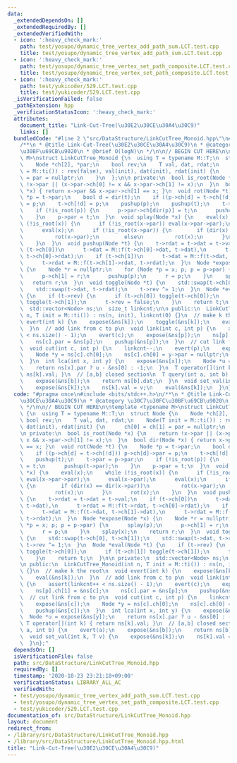 ```yaml
---
data:
  _extendedDependsOn: []
  _extendedRequiredBy: []
  _extendedVerifiedWith:
  - icon: ':heavy_check_mark:'
    path: test/yosupo/dynamic_tree_vertex_add_path_sum.LCT.test.cpp
    title: test/yosupo/dynamic_tree_vertex_add_path_sum.LCT.test.cpp
  - icon: ':heavy_check_mark:'
    path: test/yosupo/dynamic_tree_vertex_set_path_composite.LCT.test.cpp
    title: test/yosupo/dynamic_tree_vertex_set_path_composite.LCT.test.cpp
  - icon: ':heavy_check_mark:'
    path: test/yukicoder/529.LCT.test.cpp
    title: test/yukicoder/529.LCT.test.cpp
  _isVerificationFailed: false
  _pathExtension: hpp
  _verificationStatusIcon: ':heavy_check_mark:'
  attributes:
    document_title: "Link-Cut-Tree(\u30E2\u30CE\u30A4\u30C9)"
    links: []
  bundledCode: "#line 2 \"src/DataStructure/LinkCutTree_Monoid.hpp\"\n#include <bits/stdc++.h>\n\
    /**\n * @title Link-Cut-Tree(\u30E2\u30CE\u30A4\u30C9)\n * @category \u30C7\u30FC\
    \u30BF\u69CB\u9020\n * @brief O(logN)\n */\n\n// BEGIN CUT HERE\n\ntemplate <typename\
    \ M>\nstruct LinkCutTree_Monoid {\n  using T = typename M::T;\n  struct Node {\n\
    \    Node *ch[2], *par;\n    bool rev;\n    T val, dat, rdat;\n    Node(T init\
    \ = M::ti()) : rev(false), val(init), dat(init), rdat(init) {\n      ch[0] = ch[1]\
    \ = par = nullptr;\n    }\n  };\n\n private:\n  bool is_root(Node *x) {\n    return\
    \ !x->par || (x->par->ch[0] != x && x->par->ch[1] != x);\n  }\n  bool dir(Node\
    \ *x) { return x->par && x->par->ch[1] == x; }\n  void rot(Node *t) {\n    Node\
    \ *p = t->par;\n    bool d = dir(t);\n    if ((p->ch[d] = t->ch[!d])) p->ch[d]->par\
    \ = p;\n    t->ch[!d] = p;\n    pushup(p);\n    pushup(t);\n    t->par = p->par;\n\
    \    if (!is_root(p)) {\n      p->par->ch[dir(p)] = t;\n      pushup(t->par);\n\
    \    }\n    p->par = t;\n  }\n  void splay(Node *x) {\n    eval(x);\n    while\
    \ (!is_root(x)) {\n      if (!is_root(x->par)) eval(x->par->par);\n      eval(x->par);\n\
    \      eval(x);\n      if (!is_root(x->par)) {\n        if (dir(x) == dir(x->par))\n\
    \          rot(x->par);\n        else\n          rot(x);\n      }\n      rot(x);\n\
    \    }\n  }\n  void pushup(Node *t) {\n    t->rdat = t->dat = t->val;\n    if\
    \ (t->ch[0])\n      t->dat = M::f(t->ch[0]->dat, t->dat),\n      t->rdat = M::f(t->rdat,\
    \ t->ch[0]->rdat);\n    if (t->ch[1])\n      t->dat = M::f(t->dat, t->ch[1]->dat),\n\
    \      t->rdat = M::f(t->ch[1]->rdat, t->rdat);\n  }\n  Node *expose(Node *x)\
    \ {\n    Node *r = nullptr;\n    for (Node *p = x; p; p = p->par) {\n      splay(p);\n\
    \      p->ch[1] = r;\n      pushup(p);\n      r = p;\n    }\n    splay(x);\n \
    \   return r;\n  }\n  void toggle(Node *t) {\n    std::swap(t->ch[0], t->ch[1]);\n\
    \    std::swap(t->dat, t->rdat);\n    t->rev ^= 1;\n  }\n  Node *eval(Node *t)\
    \ {\n    if (t->rev) {\n      if (t->ch[0]) toggle(t->ch[0]);\n      if (t->ch[1])\
    \ toggle(t->ch[1]);\n      t->rev = false;\n    }\n    return t;\n  }\n\n private:\n\
    \  std::vector<Node> ns;\n  size_t linkcnt;\n\n public:\n  LinkCutTree_Monoid(int\
    \ n, T init = M::ti()) : ns(n, init), linkcnt(0) {}\n  // make k the root\n  void\
    \ evert(int k) {\n    expose(&ns[k]);\n    toggle(&ns[k]);\n    eval(&ns[k]);\n\
    \  }\n  // add link from c to p\n  void link(int c, int p) {\n    assert(linkcnt++\
    \ < ns.size() - 1);\n    evert(c);\n    expose(&ns[p]);\n    ns[p].ch[1] = &ns[c];\n\
    \    ns[c].par = &ns[p];\n    pushup(&ns[p]);\n  }\n  // cut link from c to p\n\
    \  void cut(int c, int p) {\n    linkcnt--;\n    evert(p);\n    expose(&ns[c]);\n\
    \    Node *y = ns[c].ch[0];\n    ns[c].ch[0] = y->par = nullptr;\n    pushup(&ns[c]);\n\
    \  }\n  int lca(int x, int y) {\n    expose(&ns[x]);\n    Node *u = expose(&ns[y]);\n\
    \    return ns[x].par ? u - &ns[0] : -1;\n  }\n  T operator[](int k) { return\
    \ ns[k].val; }\n  // [a,b] closed section\n  T query(int a, int b) {\n    evert(a);\n\
    \    expose(&ns[b]);\n    return ns[b].dat;\n  }\n  void set_val(int k, T v) {\n\
    \    expose(&ns[k]);\n    ns[k].val = v;\n    eval(&ns[k]);\n  }\n};\n"
  code: "#pragma once\n#include <bits/stdc++.h>\n/**\n * @title Link-Cut-Tree(\u30E2\
    \u30CE\u30A4\u30C9)\n * @category \u30C7\u30FC\u30BF\u69CB\u9020\n * @brief O(logN)\n\
    \ */\n\n// BEGIN CUT HERE\n\ntemplate <typename M>\nstruct LinkCutTree_Monoid\
    \ {\n  using T = typename M::T;\n  struct Node {\n    Node *ch[2], *par;\n   \
    \ bool rev;\n    T val, dat, rdat;\n    Node(T init = M::ti()) : rev(false), val(init),\
    \ dat(init), rdat(init) {\n      ch[0] = ch[1] = par = nullptr;\n    }\n  };\n\
    \n private:\n  bool is_root(Node *x) {\n    return !x->par || (x->par->ch[0] !=\
    \ x && x->par->ch[1] != x);\n  }\n  bool dir(Node *x) { return x->par && x->par->ch[1]\
    \ == x; }\n  void rot(Node *t) {\n    Node *p = t->par;\n    bool d = dir(t);\n\
    \    if ((p->ch[d] = t->ch[!d])) p->ch[d]->par = p;\n    t->ch[!d] = p;\n    pushup(p);\n\
    \    pushup(t);\n    t->par = p->par;\n    if (!is_root(p)) {\n      p->par->ch[dir(p)]\
    \ = t;\n      pushup(t->par);\n    }\n    p->par = t;\n  }\n  void splay(Node\
    \ *x) {\n    eval(x);\n    while (!is_root(x)) {\n      if (!is_root(x->par))\
    \ eval(x->par->par);\n      eval(x->par);\n      eval(x);\n      if (!is_root(x->par))\
    \ {\n        if (dir(x) == dir(x->par))\n          rot(x->par);\n        else\n\
    \          rot(x);\n      }\n      rot(x);\n    }\n  }\n  void pushup(Node *t)\
    \ {\n    t->rdat = t->dat = t->val;\n    if (t->ch[0])\n      t->dat = M::f(t->ch[0]->dat,\
    \ t->dat),\n      t->rdat = M::f(t->rdat, t->ch[0]->rdat);\n    if (t->ch[1])\n\
    \      t->dat = M::f(t->dat, t->ch[1]->dat),\n      t->rdat = M::f(t->ch[1]->rdat,\
    \ t->rdat);\n  }\n  Node *expose(Node *x) {\n    Node *r = nullptr;\n    for (Node\
    \ *p = x; p; p = p->par) {\n      splay(p);\n      p->ch[1] = r;\n      pushup(p);\n\
    \      r = p;\n    }\n    splay(x);\n    return r;\n  }\n  void toggle(Node *t)\
    \ {\n    std::swap(t->ch[0], t->ch[1]);\n    std::swap(t->dat, t->rdat);\n   \
    \ t->rev ^= 1;\n  }\n  Node *eval(Node *t) {\n    if (t->rev) {\n      if (t->ch[0])\
    \ toggle(t->ch[0]);\n      if (t->ch[1]) toggle(t->ch[1]);\n      t->rev = false;\n\
    \    }\n    return t;\n  }\n\n private:\n  std::vector<Node> ns;\n  size_t linkcnt;\n\
    \n public:\n  LinkCutTree_Monoid(int n, T init = M::ti()) : ns(n, init), linkcnt(0)\
    \ {}\n  // make k the root\n  void evert(int k) {\n    expose(&ns[k]);\n    toggle(&ns[k]);\n\
    \    eval(&ns[k]);\n  }\n  // add link from c to p\n  void link(int c, int p)\
    \ {\n    assert(linkcnt++ < ns.size() - 1);\n    evert(c);\n    expose(&ns[p]);\n\
    \    ns[p].ch[1] = &ns[c];\n    ns[c].par = &ns[p];\n    pushup(&ns[p]);\n  }\n\
    \  // cut link from c to p\n  void cut(int c, int p) {\n    linkcnt--;\n    evert(p);\n\
    \    expose(&ns[c]);\n    Node *y = ns[c].ch[0];\n    ns[c].ch[0] = y->par = nullptr;\n\
    \    pushup(&ns[c]);\n  }\n  int lca(int x, int y) {\n    expose(&ns[x]);\n  \
    \  Node *u = expose(&ns[y]);\n    return ns[x].par ? u - &ns[0] : -1;\n  }\n \
    \ T operator[](int k) { return ns[k].val; }\n  // [a,b] closed section\n  T query(int\
    \ a, int b) {\n    evert(a);\n    expose(&ns[b]);\n    return ns[b].dat;\n  }\n\
    \  void set_val(int k, T v) {\n    expose(&ns[k]);\n    ns[k].val = v;\n    eval(&ns[k]);\n\
    \  }\n};"
  dependsOn: []
  isVerificationFile: false
  path: src/DataStructure/LinkCutTree_Monoid.hpp
  requiredBy: []
  timestamp: '2020-10-23 23:21:18+09:00'
  verificationStatus: LIBRARY_ALL_AC
  verifiedWith:
  - test/yosupo/dynamic_tree_vertex_add_path_sum.LCT.test.cpp
  - test/yosupo/dynamic_tree_vertex_set_path_composite.LCT.test.cpp
  - test/yukicoder/529.LCT.test.cpp
documentation_of: src/DataStructure/LinkCutTree_Monoid.hpp
layout: document
redirect_from:
- /library/src/DataStructure/LinkCutTree_Monoid.hpp
- /library/src/DataStructure/LinkCutTree_Monoid.hpp.html
title: "Link-Cut-Tree(\u30E2\u30CE\u30A4\u30C9)"
---
```

